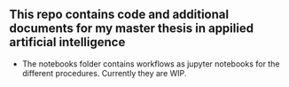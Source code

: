 ## This repo contains code and additional documents for my master thesis in appilied artificial intelligence

- The notebooks folder contains workflows as jupyter notebooks for the different procedures. Currently they are WIP.
